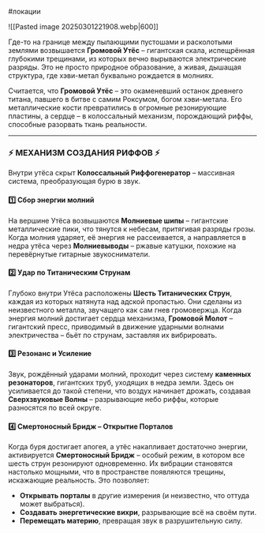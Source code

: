 #локации 

![[Pasted image 20250301221908.webp|600]]

Где-то на границе между пылающими пустошами и расколотыми землями возвышается **Громовой Утёс** – гигантская скала, испещрённая глубокими трещинами, из которых вечно вырываются электрические разряды. Это не просто природное образование, а живая, дышащая структура, где хэви-метал буквально рождается в молниях.

Считается, что **Громовой Утёс** – это окаменевший останок древнего титана, павшего в битве с самим Роксумом, богом хэви-метала. Его металлические кости превратились в огромные резонирующие пластины, а сердце – в колоссальный механизм, порождающий риффы, способные разорвать ткань реальности.

---

### ⚡ **МЕХАНИЗМ СОЗДАНИЯ РИФФОВ** ⚡

Внутри утёса скрыт **Колоссальный Риффогенератор** – массивная система, преобразующая бурю в звук.

#### 1️⃣ **Сбор энергии молний**

На вершине Утёса возвышаются **Молниевые шипы** – гигантские металлические пики, что тянутся к небесам, притягивая разряды грозы. Когда молния ударяет, её энергия не рассеивается, а направляется в недра утёса через **Молниевыводы** – ржавые катушки, похожие на перевёрнутые гитарные звукосниматели.

#### 2️⃣ **Удар по Титаническим Струнам**

Глубоко внутри Утёса расположены **Шесть Титанических Струн**, каждая из которых натянута над адской пропастью. Они сделаны из неизвестного металла, звучащего как сам гнев громовержца. Когда энергия молний достигает сердца механизма, **Громовой Молот** – гигантский пресс, приводимый в движение ударными волнами электричества – бьёт по струнам, заставляя их вибрировать.

#### 3️⃣ **Резонанс и Усиление**

Звук, рождённый ударами молний, проходит через систему **каменных резонаторов**, гигантских труб, уходящих в недра земли. Здесь он усиливается до такой степени, что воздух начинает дрожать, создавая **Сверхзвуковые Волны** – разрывающие небо риффы, которые разносятся по всей округе.

#### 4️⃣ **Смертоносный Бридж** – Открытие Порталов

Когда буря достигает апогея, а утёс накапливает достаточно энергии, активируется **Смертоносный Бридж** – особый режим, в котором все шесть струн резонируют одновременно. Их вибрации становятся настолько мощными, что в пространстве появляются трещины, искажающие реальность. Это позволяет:

- **Открывать порталы** в другие измерения (и неизвестно, что оттуда может выбраться).
- **Создавать энергетические вихри**, разрывающие всё на своём пути.
- **Перемещать материю**, превращая звук в разрушительную силу.